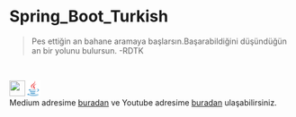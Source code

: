 # Spring_Boot_Turkish

>Pes ettiğin an bahane aramaya başlarsın.Başarabildiğini düşündüğün an bir yolunu bulursun. -RDTK
<br>

<img align="left" src="https://www.vectorlogo.zone/logos/springio/springio-icon.svg" width="28" height="28"> <img align="left" src="https://raw.githubusercontent.com/devicons/devicon/master/icons/java/java-original.svg" alt="java" width="28" height="28">
<br>

Medium adresime [buradan](medium.com/@bornthiseda) ve Youtube adresime [buradan](https://www.youtube.com/channel/UCcL288xeuXnGSx1QFw4Wuwg/videos) ulaşabilirsiniz.
